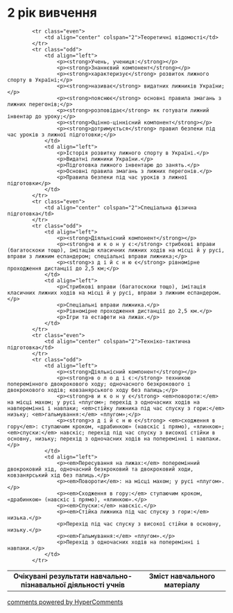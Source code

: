 <div id="hypercomments_widget" class="js-hypercomments-widget invisible"></div>

2 рік вивчення
=============================

<table>
  <body>
    <tr>
<td align="center" width="60%"><strong>Очікувані результати навчально-пізнавальної діяльності учнів</strong></td>
<td align="center" width="40%"><strong>Зміст навчального матеріалу</strong></td>
    </tr>

            <tr class="even">
                <td align="center" colspan="2">Теоретичні відомості</td>
            </tr>
            <tr class="odd">
                <td align="left">
                    <p><strong>Учень, учениця:</strong></p>
                    <p><strong>Знаннєвий компонент</strong></p>
                    <p><strong>характеризує</strong> розвиток лижного спорту в Україні;</p>
                    <p><strong>називає</strong> видатних лижників України;</p>
                    <p><strong>пояснює</strong> основні правила змагань з лижних перегонів;</p>
                    <p><strong>розповідає</strong> як готувати лижний інвентар до уроку;</p>
                    <p><strong>Оцінно-ціннісний компонент</strong></p>
                    <p><strong>дотримується</strong> правил безпеки під час уроків з лижної підготовки;</p>
                </td>
                <td align="left">
                    <p>Історія розвитку лижного спорту в Україні.</p>
                    <p>Видатні лижники України.</p>
                    <p>Підготовка лижного інвентарю до занять.</p>
                    <p>Основні правила змагань з лижних перегонів.</p>
                    <p>Правила безпеки під час уроків з лижної підготовки</p>
                </td>
            </tr>
            <tr class="even">
                <td align="center" colspan="2">Спеціальна фізична підготовка</td>
            </tr>
            <tr class="odd">
                <td align="left">
                    <p><strong>Діяльнісний компонент</strong></p>
                    <p><strong>в и к о н у є:</strong> cтрибкові вправи (багатоскоки тощо), імітацію класичних лижних ходів на місці й у русі, вправи з лижним еспандером; спеціальні вправи лижника;</p>
                    <p><strong>з д і й с н ю є</strong> рівномірне проходження дистанції до 2,5 км;</p>
                </td>
                <td align="left">
                    <p>Стрибкові вправи (багатоскоки тощо), імітація класичних лижних ходів на місці й у русі, вправи з лижним еспандером.</p>
                    <p>Спеціальні вправи лижника.</p>
                    <p>Рівномірне проходження дистанції до 2,5 км.</p>
                    <p>Ігри та естафети на лижах.</p>
                </td>
            </tr>
            <tr class="even">
                <td align="center" colspan="2">Техніко-тактична підготовка</td>
            </tr>
            <tr class="odd">
                <td align="left">
                    <p><strong>Діяльнісний компонент</strong></p>
                    <p><strong>в о л о д і є:</strong> техникою поперемінного двокрокового ходу; одночасного безкрокового і двокрокового ходів; ковзанярського ходу без палиць;</p>
                    <p><strong>в и к о н у є</strong> <em>повороти:</em> на місці махом; у русі «плугом»; перехід з одночасних ходів на навперемінні і навпаки; <em>стійку лижника під час спуску з гори:</em> низьку; <em>гальмування:</em> «плугом»;</p>
                    <p><strong>з д і й с н ю є</strong> <em>сходження в гору</em>: ступаючим кроком, «драбинкою» (навскіс і прямо), «ялинкою»; <em>спуски:</em> навскіс; перехід під час спуску з високої стійки в основну, низьку; перехід з одночасних ходів на поперемінні і навпаки.</p>
                </td>
                <td align="left">
                    <p><em>Пересування на лижах:</em> поперемінний двокроковий хід, одночасний безкроковий та двокроковий ходи, ковзанярський хід без палиць.</p>
                    <p><em>Повороти</em>: на місці махом; у русі «плугом».</p>
                    <p><em>Сходження в гору:</em> ступаючим кроком, «драбинкою» (навскіс і прямо), «ялинкою».</p>
                    <p><em>Спуски:</em> навскіс.</p>
                    <p><em>Стійка лижника під час спуску з гори:</em> низька.</p>
                    <p>Перехід під час спуску з високої стійки в основну, низьку.</p>
                    <p><em>Гальмування:</em> «плугом».</p>
                    <p>Перехід з одночасних ходів на поперемінні і навпаки.</p>
                </td>
            </tr>
  </body>
</table>

<div class="js-hypercomments-container">
    <a href="http://hypercomments.com" class="hc-link" title="comments widget">comments powered by HyperComments</a>
</div>